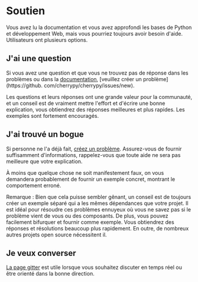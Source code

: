 # Soutien

Vous avez lu la documentation et vous avez approfondi les bases de
Python et développement Web, mais vous pourriez toujours avoir besoin d'aide. Utilisateurs
ont plusieurs options.

## J'ai une question

Si vous avez une question et que vous ne trouvez pas de réponse dans les problèmes ou dans la [documentation](http://docs.cherrypy.dev/en/latest/), [veuillez créer un problème](https://github. com/cherrypy/cherrypy/issues/new).

Les questions et leurs réponses ont une grande valeur pour la communauté, et un conseil est de vraiment mettre l'effort et d'écrire une bonne explication, vous obtiendrez des réponses meilleures et plus rapides. Les exemples sont fortement encouragés.

## J'ai trouvé un bogue

Si personne ne l'a déjà fait, [créez un problème](https://github.com/cherrypy/cherrypy/issues/new). Assurez-vous de fournir suffisamment d'informations, rappelez-vous que toute aide ne sera pas meilleure que votre explication.


À moins que quelque chose ne soit manifestement faux, on vous demandera probablement de fournir un exemple concret, montrant le comportement erroné.

Remarque : Bien que cela puisse sembler gênant, un conseil est de toujours créer un exemple séparé qui a les mêmes dépendances que votre projet. Il est idéal pour résoudre ces problèmes ennuyeux où vous ne savez pas si le problème vient de vous ou des composants. De plus, vous pouvez facilement bifurquer et fournir comme exemple. Vous obtiendrez des réponses et
résolutions beaucoup plus rapidement. En outre, de nombreux autres projets open source nécessitent
il.

## Je veux converser

[La page gitter](https://gitter.im/cherrypy/cherrypy) est utile lorsque vous souhaitez discuter en temps réel ou être orienté dans la bonne direction.